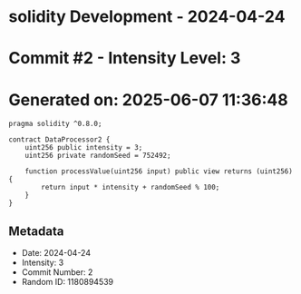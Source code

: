 ﻿# solidity Development - 2024-04-24
# Commit #2 - Intensity Level: 3
# Generated on: 2025-06-07 11:36:48
```solidity
pragma solidity ^0.8.0;

contract DataProcessor2 {
    uint256 public intensity = 3;
    uint256 private randomSeed = 752492;

    function processValue(uint256 input) public view returns (uint256) {
        return input * intensity + randomSeed % 100;
    }
}
```
## Metadata
- Date: 2024-04-24
- Intensity: 3
- Commit Number: 2
- Random ID: 1180894539
